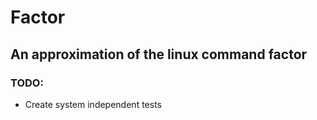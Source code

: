 # Factor
## An approximation of the linux command factor

### TODO:
- Create system independent tests

